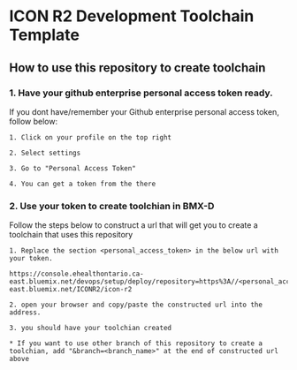 # ICON R2 Development Toolchain Template

## How to use this repository to create toolchain

### 1. Have your github enterprise personal access token ready.

If you dont have/remember your Github enterprise personal access token, follow below:

    1. Click on your profile on the top right

    2. Select settings

    3. Go to "Personal Access Token"   

    4. You can get a token from the there

### 2. Use your token to create toolchian in BMX-D

Follow the steps below to construct a url that will get you to create a toolchain that uses this repository 

    1. Replace the section <personal_access_token> in the below url with your token.

    https://console.ehealthontario.ca-east.bluemix.net/devops/setup/deploy/repository=https%3A//<personal_access_token>@github.ehealthontario.ca-east.bluemix.net/ICONR2/icon-r2

    2. open your browser and copy/paste the constructed url into the address. 

    3. you should have your toolchian created

    * If you want to use other branch of this repository to create a toolchian, add "&branch=<branch_name>" at the end of constructed url above 